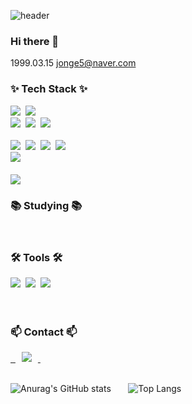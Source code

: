 ![header](https://capsule-render.vercel.app/api?type=venom&color=auto&height=300&section=header&text=I%20am%20EunJong&fontSize=90)
### Hi there 👋
1999.03.15
jonge5@naver.com
<!--
**jonge5/jonge5** is a ✨ _special_ ✨ repository because its `README.md` (this file) appears on your GitHub profile.

Here are some ideas to get you started:

- 🔭 I’m currently working on ...
- 🌱 I’m currently learning ...
- 👯 I’m looking to collaborate on ...
- 🤔 I’m looking for help with ...
- 💬 Ask me about ...
- 📫 How to reach me: ...
- 😄 Pronouns: ...
- ⚡ Fun fact: ...
-->
<!--내용 부분-->
<h3 align="">✨ Tech Stack ✨</h3>
<div align="">
<!--   <img src="https://img.shields.io/badge/react-20232a.svg?style=for-the-badge&logo=react&logoColor=61DAFB" />&nbsp -->
  <img src="https://img.shields.io/badge/VSCode-2C2C32.svg?style=for-the-badge&logo=visual-studio-code&logoColor=22ABF3" />&nbsp
  <img src="https://img.shields.io/badge/javascript-F7DF1E.svg?style=for-the-badge&logo=javascript&logoColor=20232a" />&nbsp
<!--   <img src="https://img.shields.io/badge/html5-E34F26.svg?style=for-the-badge&logo=html5&logoColor=white" />&nbsp -->
</div>

<div align="">
  <img src="https://img.shields.io/badge/html5-E34F26.svg?style=for-the-badge&logo=html5&logoColor=white" />&nbsp
  <img src="https://img.shields.io/badge/css3-1572B6.svg?style=for-the-badge&logo=css3&logoColor=white" />&nbsp
  <img src="https://img.shields.io/badge/Django-092E20.svg?style=for-the-badge&logo=Django&logoColor=white"/>&nbsp
</div>

<br>

<div align="">
  <img src="https://img.shields.io/badge/python-3670A0?style=for-the-badge&logo=python&logoColor=ffdd54" />&nbsp
  <img src="https://img.shields.io/badge/pandas-150458.svg?style=for-the-badge&logo=pandas&logoColor=white" />&nbsp
  <img src="https://img.shields.io/badge/numpy-4d77cf.svg?style=for-the-badge&logo=numpy&logoColor=white" />&nbsp
  <img src="https://img.shields.io/badge/Matplotlib-11557c.svg?style=for-the-badge&logo=Matplotlib&logoColor=white" />&nbsp
</div>

<div align="">
  <img src="https://img.shields.io/badge/jupyter-2C2C32.svg?style=for-the-badge&logo=jupyter&logoColor=F37726" />&nbsp
</div>

<br>

<div>
  
  <img src="https://img.shields.io/badge/MySQL-4479A1?style=for-the-badge&logo=MySQL&logoColor=white"/>
</div>

<h3 align="">📚 Studying 📚</h3>
<!-- <div align="center"> -->
<!-- </div> -->

<br>

<h3 align="">🛠 Tools 🛠</h3>
<div align="">
  <img src="https://img.shields.io/badge/git-F05033.svg?style=for-the-badge&logo=git&logoColor=white" />&nbsp
  <img src="https://img.shields.io/badge/github-181717.svg?style=for-the-badge&logo=github&logoColor=white" />&nbsp
  <img src="https://img.shields.io/badge/Notion-F3F3F3.svg?style=for-the-badge&logo=notion&logoColor=black" />&nbsp
</div>

<br>

<br>

<h3 align="">📫 Contact 📫</h3>
<div align="">
  <a href="https://www.instagram.com/1999.o3.15/">&nbsp
    <img src="http://img.shields.io/badge/-Instagram-black?style=flat&logo=Instagram"style="height : auto; margin-left : 10px; margin-right : 10px;"/>
  </a>&nbsp;&nbsp;
  
<!--   <a href="mailto:jonge5@naver.com"> -->
<!--     <img -->
<!--       src="https://img.shields.io/badge/jonge5@naver.com-D14836?style=for-the-badge&logo=gmail&logoColor=white"/>&nbsp -->
<!--   </a> -->
</div>

<br>

![Anurag's GitHub stats](https://github-readme-stats.vercel.app/api?username=jonge5&show_icons=true&theme=radical)&nbsp;&nbsp;&nbsp;&nbsp;&nbsp;&nbsp;
![Top Langs](https://github-readme-stats.vercel.app/api/top-langs/?username=jonge5&layout=compact)
